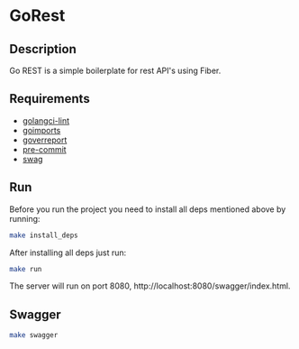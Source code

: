 # GoRest

## Description

Go REST is a simple boilerplate for rest API's using Fiber.

## Requirements

* [golangci-lint](https://golangci-lint.run)
* [goimports](https://pkg.go.dev/golang.org/x/tools/cmd/goimports)
* [goverreport](https://github.com/mcubik/goverreport)
* [pre-commit](https://pre-commit.com)
* [swag](https://github.com/swaggo/swag)

## Run

Before you run the project you need to install all deps mentioned above by running:
```bash
make install_deps
```

After installing all deps just run:
```bash
make run
```

The server will run on port 8080, http://localhost:8080/swagger/index.html.

## Swagger

```bash
make swagger
```
